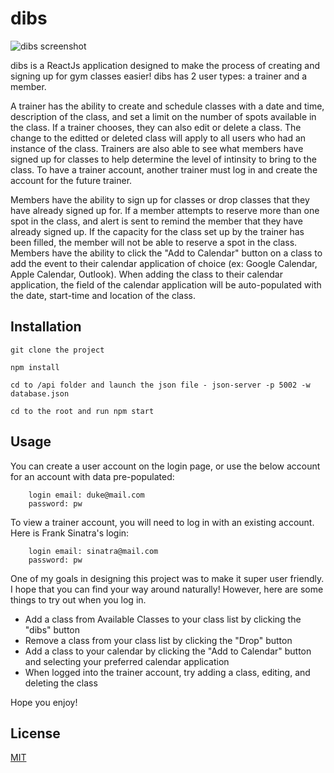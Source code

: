 # dibs

![dibs screenshot](https://i.imgur.com/JYzWn6I.png)

dibs is a ReactJs application designed to make the process of creating and signing up for gym classes easier! dibs has 2 user types: a trainer and a member.

A trainer has the ability to create and schedule classes with a date and time, description of the class, and set a limit on the number of spots available in the class. If a trainer chooses, they can also edit or delete a class. The change to the editted or deleted class will apply to all users who had an instance of the class. Trainers are also able to see what members have signed up for classes to help determine the level of intinsity to bring to the class. To have a trainer account, another trainer must log in and create the account for the future trainer.

Members have the ability to sign up for classes or drop classes that they have already signed up for. If a member attempts to reserve more than one spot in the class, and alert is sent to remind the member that they have already signed up. If the capacity for the class set up by the trainer has been filled, the member will not be able to reserve a spot in the class. Members have the ability to click the "Add to Calendar" button on a class to add the event to their calendar application of choice (ex: Google Calendar, Apple Calendar, Outlook). When adding the class to their calendar application, the field of the calendar application will be auto-populated with the date, start-time and location of the class.

## Installation
```
git clone the project

npm install

cd to /api folder and launch the json file - json-server -p 5002 -w database.json

cd to the root and run npm start
```

## Usage

You can create a user account on the login page, or use the below account for an account with data pre-populated:
```
    login email: duke@mail.com
    password: pw
```
To view a trainer account, you will need to log in with an existing account. Here is Frank Sinatra's login:
```
    login email: sinatra@mail.com
    password: pw
```
One of my goals in designing this project was to make it super user friendly. I hope that you can find your way around naturally! However, here are some things to try out when you log in.

- Add a class from Available Classes to your class list by clicking the "dibs" button
- Remove a class from your class list by clicking the "Drop" button
- Add a class to your calendar by clicking the "Add to Calendar" button and selecting your preferred calendar application
- When logged into the trainer account, try adding a class, editing, and deleting the class

Hope you enjoy!

## License
[MIT](https://choosealicense.com/licenses/mit/)
